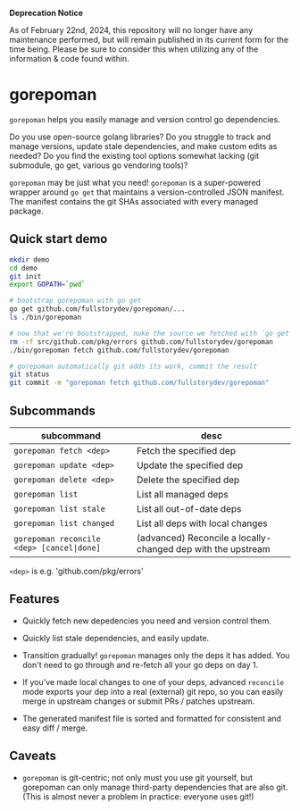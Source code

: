 **Deprecation Notice**

As of February 22nd, 2024, this repository will no longer have any maintenance performed, but will remain published in its current form for the time being. Please be sure to consider this when utilizing any of the information & code found within.

# gorepoman

`gorepoman` helps you easily manage and version control go dependencies.

Do you use open-source golang libraries? Do you struggle to track and manage versions, update stale
dependencies, and make custom edits as needed? Do you find the existing tool options somewhat lacking (git submodule, go get,
various go vendoring tools)?

`gorepoman` may be just what you need!  `gorepoman` is a super-powered wrapper around `go get` that maintains a
version-controlled JSON manifest.  The manifest contains the git SHAs associated with every managed package.

## Quick start demo

```bash
mkdir demo
cd demo
git init
export GOPATH=`pwd`

# bootstrap gorepoman with go get
go get github.com/fullstorydev/gorepoman/...
ls ./bin/gorepoman

# now that we're bootstrapped, nuke the source we fetched with `go get`, and re-fetch gorepoman using gorepoman!
rm -rf src/github.com/pkg/errors github.com/fullstorydev/gorepoman
./bin/gorepoman fetch github.com/fullstorydev/gorepoman

# gorepoman automatically git adds its work, commit the result
git status
git commit -m "gorepoman fetch github.com/fullstorydev/gorepoman"
```

## Subcommands

| subcommand                               | desc                                                         |
| ---------------------------------------- | ------------------------------------------------------------ |
| `gorepoman fetch <dep>`                    | Fetch the specified dep                                      |
| `gorepoman update <dep>`                   | Update the specified dep                                     |
| `gorepoman delete <dep>`                   | Delete the specified dep                                     |
| `gorepoman list`                           | List all managed deps                                        |
| `gorepoman list stale`                     | List all out-of-date deps                                    |
| `gorepoman list changed`                   | List all deps with local changes                             |
| `gorepoman reconcile <dep> [cancel\|done]` | (advanced) Reconcile a locally-changed dep with the upstream |

`<dep>` is e.g. 'github.com/pkg/errors'

## Features

- Quickly fetch new depedencies you need and version control them.

- Quickly list stale dependencies, and easily update.

- Transition gradually! `gorepoman` manages only the deps it has added.  You don't need to go through and
re-fetch all your go deps on day 1.

- If you've made local changes to one of your deps, advanced `reconcile` mode exports your dep into a real
(external) git repo, so you can easily merge in upstream changes or submit PRs / patches upstream.

- The generated manifest file is sorted and formatted for consistent and easy diff / merge.

## Caveats

- `gorepoman` is git-centric; not only must you use git yourself, but gorepoman can only manage third-party dependencies
that are also git. (This is almost never a problem in practice: everyone uses git!)
